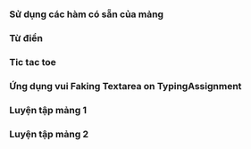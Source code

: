 ### Sử dụng các hàm có sẵn của mảng 
### Từ điển
### Tic tac toe
### Ứng dụng vui Faking Textarea on TypingAssignment
### Luyện tập mảng 1
### Luyện tập mảng 2
